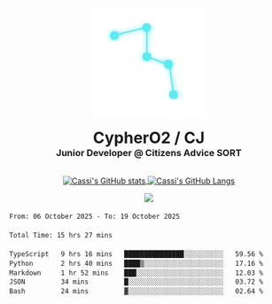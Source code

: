 <p align="center">
  <img src=Test(1).png alt="Logo Image" width="40%"/>
</p>
<h1 align="center" style="margin: 0 auto 0 auto;">CypherO2 / CJ</h1>
<h3 align="center" style="margin: 0 auto 0 auto;">Junior Developer @ Citizens Advice SORT</h3>
<br/>
<p align="center">
<a href="https://github.com/CypherO2">
  <img width="60%" align="center" src="https://github-readme-stats.vercel.app/api?username=CypherO2&show_icons=true&card_width=200&text_color=ffffff&icon_color=00ffff&bg_color=1c1917&title_color=00ffff" alt="Cassi's GitHub stats"/>
</a>
<a href="https://github.com/CypherO2">
  <img width="39%" align="center" src="https://github-readme-stats.vercel.app/api/top-langs?username=CypherO2&layout=compact&langs_count=8&card_width=100&text_color=ffffff&bg_color=1c1917&title_color=00ffff" alt="Cassi's GitHub Langs" />
</a>
</p>
<p align=center>
  <img src="https://github-readme-activity-graph.vercel.app/graph?username=CypherO2&theme=react&bg_color=1c1917&hide_border=false" width="99%"/>
</p>
<!--START_SECTION:waka-->

```txt
From: 06 October 2025 - To: 19 October 2025

Total Time: 15 hrs 27 mins

TypeScript   9 hrs 16 mins   ███████████████░░░░░░░░░░   59.56 %
Python       2 hrs 40 mins   ████▒░░░░░░░░░░░░░░░░░░░░   17.16 %
Markdown     1 hr 52 mins    ███░░░░░░░░░░░░░░░░░░░░░░   12.03 %
JSON         34 mins         █░░░░░░░░░░░░░░░░░░░░░░░░   03.72 %
Bash         24 mins         ▓░░░░░░░░░░░░░░░░░░░░░░░░   02.64 %
```

<!--END_SECTION:waka-->
